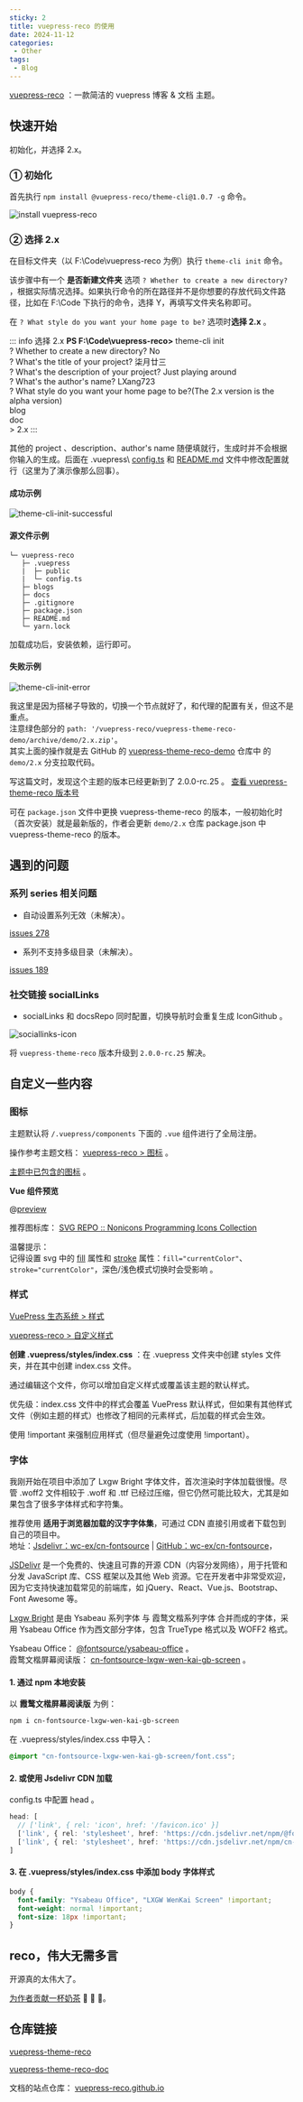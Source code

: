 ```yaml
---
sticky: 2
title: vuepress-reco 的使用
date: 2024-11-12
categories:
 - Other
tags:
 - Blog
---
```


[vuepress-reco](https://theme-reco.vuejs.press/) ：一款简洁的 vuepress 博客 & 文档 主题。

## 快速开始

初始化，并选择 2.x。

### ① 初始化

首先执行 `npm install @vuepress-reco/theme-cli@1.0.7 -g` 命令。

![install vuepress-reco](./assets/install-vuepress-reco.png)

### ② 选择 2.x
在目标文件夹（以 F:\Code\vuepress-reco 为例）执行 `theme-cli init` 命令。

该步骤中有一个 **是否新建文件夹** 选项 `? Whether to create a new directory?` ，根据实际情况选择。如果执行命令的所在路径并不是你想要的存放代码文件路径，比如在 F:\Code 下执行的命令，选择 Y，再填写文件夹名称即可。

在 `? What style do you want your home page to be?` 选项时**选择 2.x** 。

::: info 选择&nbsp;2.x
**PS F:\Code\vuepress-reco>** theme-cli init  
? Whether to create a new directory? No  
? What's the title of your project? 柒月廿三  
? What's the description of your project? Just playing around  
? What's the author's name? LXang723  
? What style do you want your home page to be?(The 2.x version is the alpha version)  
  blog  
  doc  
\> 2.x
:::

其他的 project 、description、author's name 随便填就行，生成时并不会根据你输入的生成。后面在 .vuepress\ [config.ts](https://v2.vuepress.vuejs.org/zh/reference/config.html) 和 [README.md](https://theme-reco.vuejs.press/docs/theme/frontmatter-home.html)  文件中修改配置就行（这里为了演示像那么回事）。

#### 成功示例

![theme-cli-init-successful](./assets/theme-cli-init-successful.png)

#### 源文件示例

``` 
└─ vuepress-reco
   ├─ .vuepress
   |  ├─ public
   |  └─ config.ts
   ├─ blogs
   ├─ docs
   ├─ .gitignore
   ├─ package.json
   ├─ README.md
   └─ yarn.lock
```
加载成功后，安装依赖，运行即可。

#### 失败示例

![theme-cli-init-error](./assets/theme-cli-init-error.png)

我这里是因为搭梯子导致的，切换一个节点就好了，和代理的配置有关，但这不是重点。  
注意绿色部分的 `path: '/vuepress-reco/vuepress-theme-reco-demo/archive/demo/2.x.zip'`。  
其实上面的操作就是去 GitHub 的 [vuepress-theme-reco-demo](https://github.com/vuepress-reco/vuepress-theme-reco-demo/tree/demo/2.x) 仓库中
的 `demo/2.x` 分支拉取代码。  

写这篇文时，发现这个主题的版本已经更新到了 2.0.0-rc.25 。 [查看 vuepress-theme-reco 版本号](https://www.npmjs.com/package/vuepress-theme-reco?activeTab=versions)

可在 `package.json` 文件中更换 vuepress-theme-reco 的版本，一般初始化时（首次安装）就是最新版的，作者会更新 `demo/2.x` 仓库 package.json 中 vuepress-theme-reco 的版本。

## 遇到的问题

### 系列 series 相关问题  

- 自动设置系列无效（未解决）。

[issues 278](https://github.com/vuepress-reco/vuepress-theme-reco/issues/278)

- 系列不支持多级目录（未解决）。

[issues 189](https://github.com/vuepress-reco/vuepress-theme-reco/issues/189)

### 社交链接 socialLinks

- socialLinks 和 docsRepo 同时配置，切换导航时会重复生成 IconGithub 。

![sociallinks-icon](./assets/sociallinks-icon.png)

将 `vuepress-theme-reco` 版本升级到 `2.0.0-rc.25` 解决。



## 自定义一些内容

### 图标

主题默认将 `/.vuepress/components` 下面的 `.vue` 组件进行了全局注册。

操作参考主题文档： [vuepress-reco > 图标](https://theme-reco.vuejs.press/docs/guide/icon.html) 。

[主题中已包含的图标](https://github.com/vuepress-reco/vuepress-theme-reco/tree/main/packages/vuepress-theme-reco/src/client/components/icons) 。

**Vue 组件预览**   

@[preview](@/.vuepress/components/IconHome.vue)

推荐图标库： [SVG REPO :: Nonicons Programming Icons Collection](https://www.svgrepo.com/collection/nonicons-programming-icons/)

温馨提示：  
记得设置 svg 中的 [fill](https://developer.mozilla.org/zh-CN/docs/Web/SVG/Attribute/fill) 属性和 [stroke](https://developer.mozilla.org/zh-CN/docs/Web/SVG/Attribute/stroke) 属性：`fill="currentColor"`、`stroke="currentColor"`，深色/浅色模式切换时会受影响 。

### 样式

[VuePress 生态系统 > 样式](https://ecosystem.vuejs.press/zh/themes/default/styles.html)

[vuepress-reco > 自定义样式](https://theme-reco.vuejs.press/docs/guide/custom-style.html)

**创建 .vuepress/styles/index.css** ：在 .vuepress 文件夹中创建 styles 文件夹，并在其中创建 index.css 文件。

通过编辑这个文件，你可以增加自定义样式或覆盖该主题的默认样式。  

优先级：index.css 文件中的样式会覆盖 VuePress 默认样式，但如果有其他样式文件（例如主题的样式）也修改了相同的元素样式，后加载的样式会生效。  

使用 !important 来强制应用样式（但尽量避免过度使用 !important）。

### 字体

我刚开始在项目中添加了 Lxgw Bright 字体文件，首次渲染时字体加载很慢。尽管 .woff2 文件相较于 .woff 和 .ttf 已经过压缩，但它仍然可能比较大，尤其是如果包含了很多字体样式和字符集。

推荐使用 **适用于浏览器加载的汉字字体集**，可通过 CDN 直接引用或者下载包到自己的项目中。  
地址：[Jsdelivr：wc-ex/cn-fontsource](https://www.jsdelivr.com/?query=author%3A%20wc-ex) | 
[GitHub：wc-ex/cn-fontsource](https://github.com/wc-ex/cn-fontsource)，  


[JSDelivr](https://www.jsdelivr.com/) 是一个免费的、快速且可靠的开源 CDN（内容分发网络），用于托管和分发 JavaScript 库、CSS 框架以及其他 Web 资源。它在开发者中非常受欢迎，因为它支持快速加载常见的前端库，如 jQuery、React、Vue.js、Bootstrap、Font Awesome 等。

[Lxgw Bright](https://github.com/lxgw/LxgwBright) 是由 Ysabeau 系列字体 与 霞鹜文楷系列字体 合并而成的字体，采用 Ysabeau Office 作为西文部分字体，包含 TrueType 格式以及 WOFF2 格式。

Ysabeau Office： [@fontsource/ysabeau-office](https://www.jsdelivr.com/package/npm/@fontsource/ysabeau-office) 。    
霞鹜文楷屏幕阅读版： [cn-fontsource-lxgw-wen-kai-gb-screen](https://www.jsdelivr.com/package/npm/cn-fontsource-lxgw-wen-kai-gb-screen)  。

#### 1. 通过 npm 本地安装

以 **霞鹜文楷屏幕阅读版**  为例： 

``` bash
npm i cn-fontsource-lxgw-wen-kai-gb-screen  
```

在 .vuepress/styles/index.css 中导入： 

``` css
@import "cn-fontsource-lxgw-wen-kai-gb-screen/font.css";  
```

#### 2. 或使用 Jsdelivr CDN 加载

config.ts 中配置 head 。

``` ts
head: [
  // ['link', { rel: 'icon', href: '/favicon.ico' }]
  ['link', { rel: 'stylesheet', href: 'https://cdn.jsdelivr.net/npm/@fontsource/ysabeau-office@5.1.1/index.min.css' }],
  ['link', { rel: 'stylesheet', href: 'https://cdn.jsdelivr.net/npm/cn-fontsource-lxgw-wen-kai-gb-screen/font.css' }]
]
```
#### 3. 在 .vuepress/styles/index.css 中添加 body 字体样式

``` css
body {
  font-family: "Ysabeau Office", "LXGW WenKai Screen" !important;
  font-weight: normal !important;
  font-size: 18px !important;
}
```

## reco，伟大无需多言

开源真的太伟大了。

[为作者贡献一杯奶茶](https://theme-reco.vuejs.press/docs/others/donate.html) :rose: :rose: :rose:。

<ImgWithSize src="./assets/donate.png" alt="为作者贡献一杯奶茶" />

## 仓库链接

[vuepress-theme-reco](https://github.com/vuepress-reco/vuepress-theme-reco) 

[vuepress-theme-reco-doc](https://theme-reco.vuejs.press/)

文档的站点仓库： [vuepress-reco.github.io](https://github.com/vuepress-reco/vuepress-reco.github.io)   
